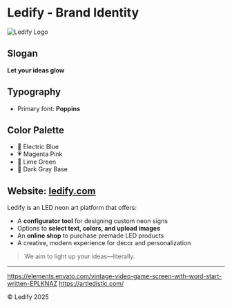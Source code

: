 # Ledify - Brand Identity

![Ledify Logo](A_digital_graphic_design_logo_for_the_brand_"LEDIF.png")

## Slogan
**Let your ideas glow**

## Typography
- Primary font: **Poppins**

## Color Palette
- 💙 Electric Blue  
- 💗 Magenta Pink  
- 💚 Lime Green  
- 🖤 Dark Gray Base

## Website: [ledify.com](https://ledify.com)

Ledify is an LED neon art platform that offers:
- A **configurator tool** for designing custom neon signs
- Options to **select text, colors, and upload images**
- An **online shop** to purchase premade LED products
- A creative, modern experience for decor and personalization

> We aim to light up your ideas—literally.

---

https://elements.envato.com/vintage-video-game-screen-with-word-start-written-EPLKNAZ
https://artledistic.com/

© Ledify 2025
